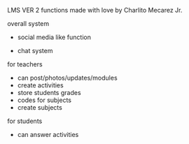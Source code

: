 LMS VER 2 functions made with love by Charlito Mecarez Jr.

overall system

- social media like function

* chat system

for teachers

- can post/photos/updates/modules
- create activities
- store students grades
- codes for subjects
- create subjects

for students

- can answer activities
